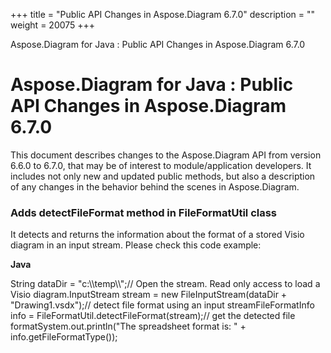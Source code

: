 +++
title = "Public API Changes in Aspose.Diagram 6.7.0" 
description = "" 
weight = 20075 
+++

Aspose.Diagram for Java : Public API Changes in Aspose.Diagram 6.7.0  

# Aspose.Diagram for Java : Public API Changes in Aspose.Diagram 6.7.0


This document describes changes to the Aspose.Diagram API from version 6.6.0 to 6.7.0, that may be of interest to module/application developers. It includes not only new and updated public methods, but also a description of any changes in the behavior behind the scenes in Aspose.Diagram. 

### Adds detectFileFormat method in FileFormatUtil class

It detects and returns the information about the format of a stored Visio diagram in an input stream. Please check this code example:

**Java**

String dataDir = "c:\\\\temp\\\\";// Open the stream. Read only access to load a Visio diagram.InputStream stream = new FileInputStream(dataDir + "Drawing1.vsdx");// detect file format using an input streamFileFormatInfo info = FileFormatUtil.detectFileFormat(stream);// get the detected file formatSystem.out.println("The spreadsheet format is: " + info.getFileFormatType());

